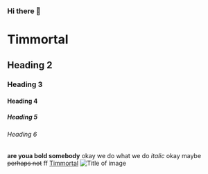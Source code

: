 ### Hi there 👋
# Timmortal
  ## Heading 2
  ### Heading 3
  #### Heading 4
  ##### Heading 5
  ###### Heading 6
  **are youa bold somebody**
  okay we do what we do *italic* okay maybe ~~perhaps not~~ ff
  [Timmortal](http://eddiejaoude.io)
  ![Title of image](https://www.pexels.com/photo/man-in-yellow-button-up-shirt-and-black-leather-vest-2860908/)

<!--
**Timmotal/Timmotal** is a ✨ _special_ ✨ repository because its `README.md` (this file) appears on your GitHub profile.

Here are some ideas to get you started:

- 🔭 I’m currently working on ...
- 🌱 I’m currently learning ...
- 👯 I’m looking to collaborate on ...
- 🤔 I’m looking for help with ...
- 💬 Ask me about ...
- 📫 How to reach me: ...
- 😄 Pronouns: ...
- ⚡ Fun fact: ...
# Timmortal
-->
